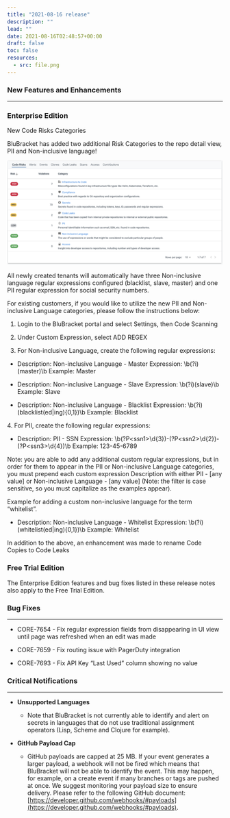 ```yaml
---
title: "2021-08-16 release"
description: ""
lead: ""
date: 2021-08-16T02:48:57+00:00
draft: false
toc: false
resources:
  - src: file.png
---
```


### New Features and Enhancements
---------------------------------

### Enterprise Edition

New Code Risks Categories

BluBracket has added two additional Risk Categories to the repo detail view, PII and Non-inclusive language!

![](file.png)

All newly created tenants will automatically have three Non-inclusive language regular expressions configured (blacklist, slave, master) and one PII regular expression for social security numbers.

For existing customers, if you would like to utilize the new PII and Non-inclusive Language categories, please follow the instructions below:

1.  Login to the BluBracket portal and select Settings, then Code Scanning

2.  Under Custom Expression, select ADD REGEX

3.  For Non-inclusive Language, create the following regular expressions:

* Description: Non-inclusive Language - Master
    Expression: \\b(?i)(master)\\b
    Example: Master

* Description: Non-inclusive Language - Slave
    Expression: \\b(?i)(slave)\\b
    Example: Slave

* Description: Non-inclusive Language - Blacklist
    Expression: \\b(?i)(blacklist(ed|ing){0,1})\\b
    Example: Blacklist

4\. For PII, create the following regular expressions:

* Description: PII - SSN
    Expression: \\b(?P&lt;ssn1&gt;\\d{3})-(?P&lt;ssn2&gt;\\d{2})-(?P&lt;ssn3&gt;\\d{4})\\b
    Example: 123-45-6789

Note: you are able to add any additional custom regular expressions, but in order for them to appear in the PII or Non-inclusive Language categories, you must prepend each custom expression Description with either PII - \[any value\] or Non-inclusive Language - \[any value\] (Note: the filter is case sensitive, so you must capitalize as the examples appear).

Example for adding a custom non-inclusive language for the term “whitelist”.

* Description: Non-inclusive Language - Whitelist
    Expression: \\b(?i)(whitelist(ed|ing){0,1})\\b
    Example: Whitelist

In addition to the above, an enhancement was made to rename Code Copies to Code Leaks

### Free Trial Edition

The Enterprise Edition features and bug fixes listed in these release notes also apply to the Free Trial Edition.

### Bug Fixes
-------------

* CORE-7654 - Fix regular expression fields from disappearing in UI view until page was refreshed when an edit was made

* CORE-7659 - Fix routing issue with PagerDuty integration

* CORE-7693 - Fix API Key “Last Used” column showing no value

### Critical Notifications
--------------------------

* **Unsupported Languages**

  * Note that BluBracket is not currently able to identify and alert on secrets in languages that do not use traditional assignment operators (Lisp, Scheme and Clojure for example).

* **GitHub Payload Cap**

  * GitHub payloads are capped at 25 MB. If your event generates a larger payload, a webhook will not be fired which means that BluBracket will not be able to identify the event. This may happen, for example, on a create event if many branches or tags are pushed at once. We suggest monitoring your payload size to ensure delivery. Please refer to the following GitHub document: [https://developer.github.com/webhooks/#payloads](https://developer.github.com/webhooks/#payloads).
